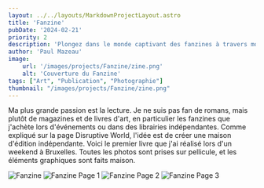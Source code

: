 ```yaml
---
layout: ../../layouts/MarkdownProjectLayout.astro
title: 'Fanzine'
pubDate: '2024-02-21'
priority: 2
description: 'Plongez dans le monde captivant des fanzines à travers mon premier projet dédition indépendante, une célébration de la culture artistique capturée sur pellicule lors dun weekend à Bruxelles.'
author: 'Paul Mazeau'
image:
    url: '/images/projects/Fanzine/zine.png'
    alt: 'Couverture du Fanzine'
tags: ["Art", "Publication", "Photographie"]
thumbnail: "/images/projects/Fanzine/zine.png"
---
```

Ma plus grande passion est la lecture. Je ne suis pas fan de romans, mais plutôt de magazines et de livres d'art, en particulier les fanzines que j'achète lors d'événements ou dans des librairies indépendantes. Comme expliqué sur la page Disruptive World, l'idée est de créer une maison d'édition indépendante. Voici le premier livre que j'ai réalisé lors d'un weekend à Bruxelles. Toutes les photos sont prises sur pellicule, et les éléments graphiques sont faits maison.

<img src="/images/projects/Fanzine/zine.png" alt="Fanzine" class="blog-content-image"/>
<img src="/images/projects/Fanzine/zine1.png" alt="Fanzine Page 1" class="blog-content-image"/>
<img src="/images/projects/Fanzine/zine2.png" alt="Fanzine Page 2" class="blog-content-image"/>
<img src="/images/projects/Fanzine/zine3.png" alt="Fanzine Page 3" class="blog-content-image"/>

